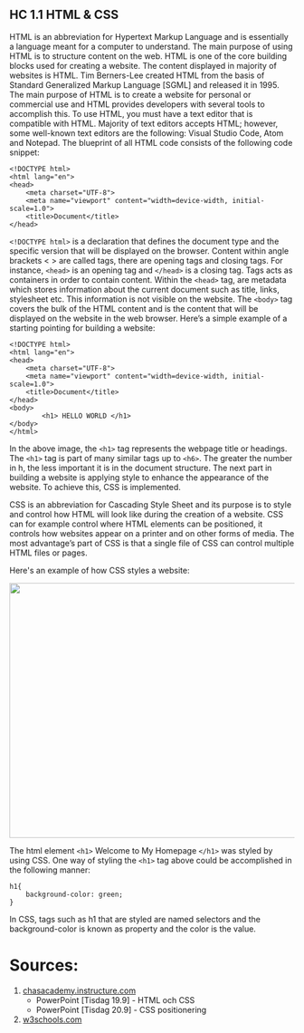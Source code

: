 ## HC 1.1 HTML & CSS
HTML is an abbreviation for Hypertext Markup Language and is essentially a language meant for a computer to understand. The main purpose of using HTML is to structure content on the web. HTML is one of the core building blocks used for creating a website. The content displayed in majority of websites is HTML. Tim Berners-Lee created HTML from the basis of Standard Generalized Markup Language [SGML] and released it in 1995. The main purpose of HTML is to create a website for personal or commercial use and HTML provides developers with several tools to accomplish this. 
To use HTML, you must have a text editor that is compatible with HTML. Majority of text editors accepts HTML; however, some well-known text editors are the following: Visual Studio Code, Atom and Notepad. The blueprint of all HTML code consists of the following code snippet:
```
<!DOCTYPE html>
<html lang="en">
<head>
    <meta charset="UTF-8">
    <meta name="viewport" content="width=device-width, initial-scale=1.0">
    <title>Document</title>
</head>
```
```<!DOCTYPE html>``` is a declaration that defines the document type and the specific version that will be displayed on the browser. 
Content within angle brackets < > are called tags, there are opening tags and closing tags. For instance, ```<head>``` is an opening tag and ```</head>``` is a closing tag. Tags acts as containers in order to contain content.
Within the ```<head>```  tag, are metadata which stores information about the current document such as title, links, stylesheet etc. This information is not visible on the website.
The ```<body>``` tag covers the bulk of the HTML content and is the content that will be displayed on the website in the web browser. 
Here’s a simple example of a starting pointing for building a website:

```
<!DOCTYPE html>
<html lang="en">
<head>
    <meta charset="UTF-8">
    <meta name="viewport" content="width=device-width, initial-scale=1.0">
    <title>Document</title>
</head>
<body>
        <h1> HELLO WORLD </h1>
</body>
</html>
```

In the above image, the ```<h1>``` tag represents the webpage title or headings. The  ```<h1>``` tag is part of many similar tags up to  ```<h6>```. The greater the number in h, the less important it is in the document structure.
The next part in building a website is applying style to enhance the appearance of the website. To achieve this, CSS is implemented.

CSS is an abbreviation for Cascading Style Sheet and its purpose is to style and control how HTML will look like during the creation of a website. CSS can for example control where HTML elements can be positioned, it controls how websites appear on a printer and on other forms of media. The most advantage’s part of CSS is that a single file of CSS can control multiple HTML files or pages.

Here's an example of how CSS styles a website:

<p align ="center ">
<img src="../assets/website-css.png" width="600" height="450">
</p>  

The html element ```<h1>``` Welcome to My Homepage ```</h1>``` was styled by using CSS.
One way of styling the ```<h1>``` tag above could be accomplished in the following manner:

```
h1{
    background-color: green;
}
```
In CSS, tags such as h1 that are styled are named selectors and the background-color is known as property and the color is the value.

# **Sources**:  

1. [chasacademy.instructure.com](https://chasacademy.instructure.com/)
    - PowerPoint [Tisdag 19.9] - HTML och CSS
    - PowerPoint [Tisdag 20.9] - CSS positionering
2. [w3schools.com](https://www.w3schools.com/css/css_intro.asp)